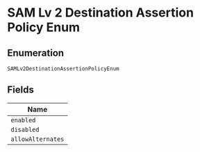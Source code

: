 
# SAM Lv 2 Destination Assertion Policy Enum

## Enumeration

`SAMLv2DestinationAssertionPolicyEnum`

## Fields

| Name |
|  --- |
| `enabled` |
| `disabled` |
| `allowAlternates` |

